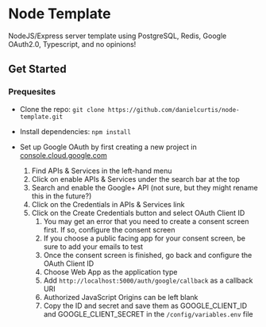 # Node Template

NodeJS/Express server template using PostgreSQL, Redis, Google OAuth2.0, Typescript, and no opinions!

## Get Started

### Prequesites

- Clone the repo: `git clone https://github.com/danielcurtis/node-template.git`
- Install dependencies: `npm install`

- Set up Google OAuth by first creating a new project in [console.cloud.google.com](https://console.cloud.google.com/)
  1.  Find APIs & Services in the left-hand menu
  2.  Click on enable APIs & Services under the search bar at the top
  3.  Search and enable the Google+ API (not sure, but they might rename this in the future?)
  4.  Click on the Credentials in APIs & Services link
  5.  Click on the Create Credentials button and select OAuth Client ID
      1. You may get an error that you need to create a consent screen first. If so, configure the consent screen
      2. If you choose a public facing app for your consent screen, be sure to add your emails to test
      3. Once the consent screen is finished, go back and configure the OAuth Client ID
      4. Choose Web App as the application type
      5. Add `http://localhost:5000/auth/google/callback` as a callback URI
      6. Authorized JavaScript Origins can be left blank
      7. Copy the ID and secret and save them as GOOGLE_CLIENT_ID and GOOGLE_CLIENT_SECRET in the `/config/variables.env` file
